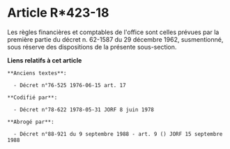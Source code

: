 # Article R*423-18

Les règles financières et comptables de l'office sont celles prévues par la première partie du décret n. 62-1587 du 29
décembre 1962, susmentionné, sous réserve des dispositions de la présente sous-section.

**Liens relatifs à cet article**

	**Anciens textes**:

	  - Décret n°76-525 1976-06-15 art. 17

	**Codifié par**:

	  - Décret n°78-622 1978-05-31 JORF 8 juin 1978

	**Abrogé par**:

	  - Décret n°88-921 du 9 septembre 1988 - art. 9 () JORF 15 septembre 1988
